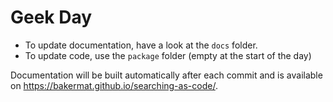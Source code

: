 # Geek Day
- To update documentation, have a look at the `docs` folder.
- To update code, use the `package` folder (empty at the start of the day)

Documentation will be built automatically after each commit and is available on <https://bakermat.github.io/searching-as-code/>.